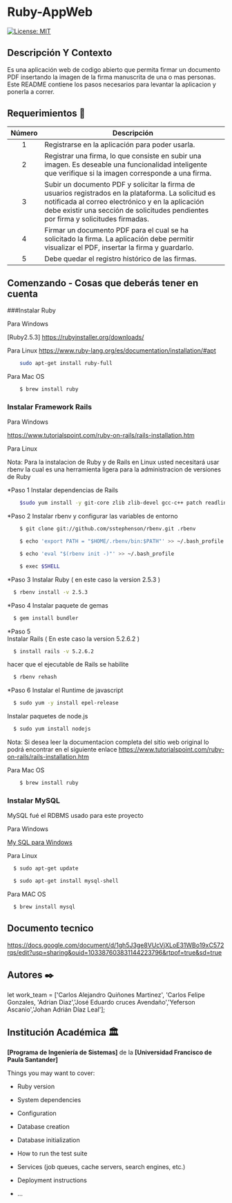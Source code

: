 # Ruby-AppWeb



[![License: MIT](https://img.shields.io/badge/License-MIT-yellow.svg)](https://opensource.org/licenses/MIT)

## Descripción Y Contexto

Es una aplicación web de codigo abierto que permita firmar un documento PDF insertando la imagen de la firma manuscrita de una o mas personas. Este README contiene los pasos necesarios para levantar la aplicacion y ponerla a correr.

## Requerimientos 📑

Número | Descripción |
:--: | -- |
1 | Registrarse en la aplicación para poder usarla. |
2 | Registrar una firma, lo que consiste en subir una imagen. Es deseable una funcionalidad inteligente que verifique si la imagen corresponde a una firma. |
3 | Subir un documento PDF y solicitar la firma de usuarios registrados en la plataforma. La solicitud es notificada al correo electrónico y en la aplicación debe existir una sección de solicitudes pendientes por firma y solicitudes firmadas. |
4 | Firmar un documento PDF para el cual se ha solicitado la firma. La aplicación debe permitir visualizar el PDF, insertar la firma y guardarlo. |
5 | Debe quedar el registro histórico de las firmas. |

## Comenzando - Cosas que deberás tener en cuenta 

###Instalar Ruby

Para Windows

[Ruby2.5.3] https://rubyinstaller.org/downloads/

Para Linux 
https://www.ruby-lang.org/es/documentation/installation/#apt

```bash
    sudo apt-get install ruby-full
```

Para Mac OS 

```bash
    $ brew install ruby
```
### Instalar Framework Rails

Para Windows

https://www.tutorialspoint.com/ruby-on-rails/rails-installation.htm

Para Linux 

Nota: Para la instalacion de Ruby y de  Rails en Linux usted necesitará usar  rbenv la cual es una herramienta ligera para la administracion de versiones de Ruby

*Paso 1
Instalar dependencias de Rails 
```bash
    $sudo yum install -y git-core zlib zlib-devel gcc-c++ patch readline readline-devel libyaml-devel libffi-devel openssl-devel make bzip2 autoconf automake libtool bison curl sqlite-devel
```
*Paso 2
Instalar rbenv y  configurar las variables de entorno
```bash
    $ git clone git://github.com/sstephenson/rbenv.git .rbenv
```

```bash
    $ echo 'export PATH = "$HOME/.rbenv/bin:$PATH"' >> ~/.bash_profile
```

```bash
    $ echo 'eval "$(rbenv init -)"' >> ~/.bash_profile
```


```bash
    $ exec $SHELL
```

*Paso 3 
Instalar Ruby ( en este caso la version 2.5.3 ) 
```bash
  $ rbenv install -v 2.5.3
```

*Paso 4
Instalar paquete de gemas 
```bash
  $ gem install bundler
```

*Paso 5  
Instalar Rails ( En este caso la version 5.2.6.2 ) 
```bash
  $ install rails -v 5.2.6.2
```

hacer que el ejecutable de Rails se habilite 
```bash
  $ rbenv rehash
```

*Paso 6
Instalar el Runtime de javascript
```bash
  $ sudo yum -y install epel-release
```

Instalar paquetes de node.js
```bash
  $ sudo yum install nodejs
```

Nota: Si desea leer la documentacion completa del sitio web original lo podrá encontrar en el siguiente enlace https://www.tutorialspoint.com/ruby-on-rails/rails-installation.htm


Para Mac OS 

```bash
    $ brew install ruby
```

### Instalar MySQL

MySQL fué el RDBMS usado para este proyecto

Para Windows

[My SQL para Windows](https://www.sqlshack.com/how-to-install-mysql-database-server-8-0-19-on-windows-10/#:~:text=Download%20and%20install%20MySQL%20database,can%20see%20four%20installation%20options.)

Para Linux 

```bash
  $ sudo apt-get update
```

```bash
  $ sudo apt-get install mysql-shell
```

Para MAC OS 

```bash
  $ brew install mysql
```

## Documento tecnico

https://docs.google.com/document/d/1gh5J3ge8VUcVjXLoE31WBo19xC572rqs/edit?usp=sharing&ouid=103387603831144223796&rtpof=true&sd=true

## Autores ✒️

let work_team = ['Carlos Alejandro Quiñones Martinez', 'Carlos Felipe Gonzales, 'Adrian Diaz','José Eduardo cruces Avendaño','Yeferson Ascanio','Johan Adrián Díaz Leal'];


## Institución Académica 🏛️

**[Programa de Ingeniería de Sistemas]** de la **[Universidad Francisco de Paula Santander]**

Things you may want to cover:

* Ruby version

* System dependencies

* Configuration

* Database creation

* Database initialization

* How to run the test suite

* Services (job queues, cache servers, search engines, etc.)

* Deployment instructions

* ...
